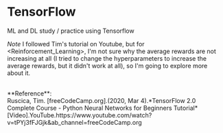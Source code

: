# TensorFlow
ML and DL study / practice using Tensorflow<br>

*Note*
I followed Tim's tutorial on Youtube, but for <Reinforcement_Learning>, I'm not sure why the average rewards are not increasing at all (I tried to change the hyperparameters to increase the average rewards, but it didn't work at all), so I'm going to explore more about it.

<br>
**Reference**:<br>
Ruscica, Tim. [freeCodeCamp.org].(2020, Mar 4).*TensorFlow 2.0 Complete Course - Python Neural Networks for Beginners Tutorial*[Video].YouTube.https://www.youtube.com/watch?v=tPYj3fFJGjk&ab_channel=freeCodeCamp.org

